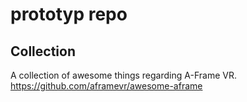 # prototyp repo

## Collection
A collection of awesome things regarding A-Frame VR.
https://github.com/aframevr/awesome-aframe


